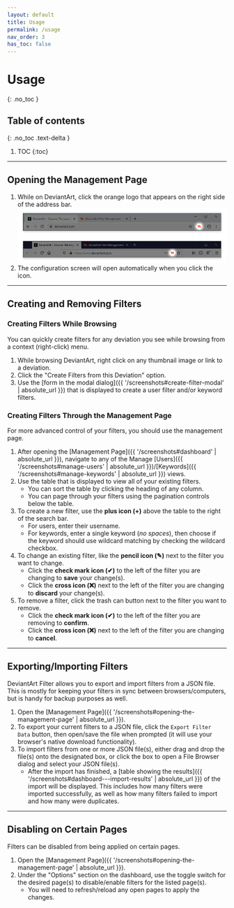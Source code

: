 ```yaml
---
layout: default
title: Usage
permalink: /usage
nav_order: 3
has_toc: false
---
```


# Usage
{: .no_toc }

## Table of contents
{: .no_toc .text-delta }

1. TOC
{:toc}

* * *

## Opening the Management Page

1. While on DeviantArt, click the orange logo that appears on the right side of the address bar. ![DeviantArt Filter Page Action Demo](https://raw.githubusercontent.com/rthaut/deviantART-Filter/master/screenshots/Page-Action-Demo-Transparent.png?raw=true)
2. The configuration screen will open automatically when you click the icon.

* * *

## Creating and Removing Filters

### Creating Filters While Browsing

You can quickly create filters for any deviation you see while browsing from a context (right-click) menu.

1. While browsing DeviantArt, right click on any thumbnail image or link to a deviation.
2. Click the "Create Filters from this Deviation" option.
3. Use the [form in the modal dialog]({{ '/screenshots#create-filter-modal' | absolute_url }}) that is displayed to create a user filter and/or keyword filters.

### Creating Filters Through the Management Page

For more advanced control of your filters, you should use the management page.

1. After opening the [Management Page]({{ '/screenshots#dashboard' | absolute_url }}), navigate to any of the Manage [Users]({{ '/screenshots#manage-users' | absolute_url }})/[Keywords]({{ '/screenshots#manage-keywords' | absolute_url }}) views.
2. Use the table that is displayed to view all of your existing filters.
    - You can sort the table by clicking the heading of any column.
    - You can page through your filters using the pagination controls below the table.
3. To create a new filter, use the **plus icon (+)** above the table to the right of the search bar.
    - For users, enter their username.
    - For keywords, enter a single keyword (*no spaces*), then choose if the keyword should use wildcard matching by checking the wildcard checkbox.
4. To change an existing filter, like the **pencil icon (✎)** next to the filter you want to change.
    - Click the **check mark icon (✔)** to the left of the filter you are changing to **save** your change(s).
    - Click the **cross icon (❌)** next to the left of the filter you are changing to **discard** your change(s).
5. To remove a filter, click the trash can button next to the filter you want to remove.
    - Click the **check mark icon (✔)** to the left of the filter you are removing to **confirm**.
    - Click the **cross icon (❌)** next to the left of the filter you are changing to **cancel**.

* * *

## Exporting/Importing Filters

DeviantArt Filter allows you to export and import filters from a JSON file. This is mostly for keeping your filters in sync between browsers/computers, but is handy for backup purposes as well.

1. Open the [Management Page]({{ '/screenshots#opening-the-management-page' | absolute_url }}).
2. To export your current filters to a JSON file, click the `Export Filter Data` button, then open/save the file when prompted (it will use your browser's native download functionality).
3. To import filters from one or more JSON file(s), either drag and drop the file(s) onto the designated box, or click the box to open a File Browser dialog and select your JSON file(s).
    - After the import has finished, a [table showing the results]({{ '/screenshots#dashboard---import-results' | absolute_url }}) of the import will be displayed. This includes how many filters were imported successfully, as well as how many filters failed to import and how many were duplicates.

* * *

## Disabling on Certain Pages

Filters can be disabled from being applied on certain pages.

1. Open the [Management Page]({{ '/screenshots#opening-the-management-page' | absolute_url }}).
2. Under the "Options" section on the dashboard, use the toggle switch for the desired page(s) to disable/enable filters for the listed page(s).
    - You will need to refresh/reload any open pages to apply the changes.
